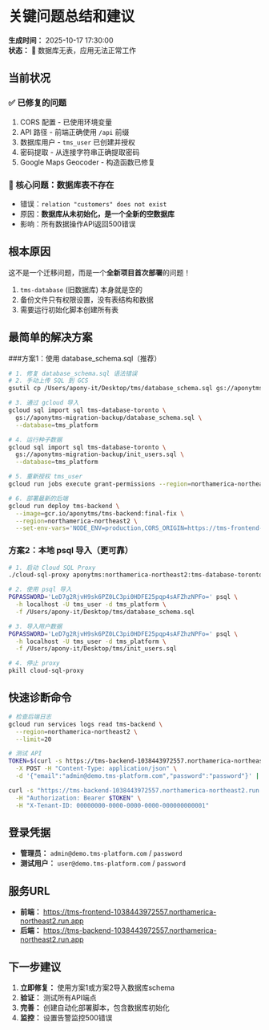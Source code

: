 # 关键问题总结和建议

**生成时间：** 2025-10-17 17:30:00  
**状态：** 🔴 数据库无表，应用无法正常工作  

## 当前状况

### ✅ 已修复的问题
1. CORS 配置 - 已使用环境变量
2. API 路径 - 前端正确使用 `/api` 前缀
3. 数据库用户 - `tms_user` 已创建并授权
4. 密码提取 - 从连接字符串正确提取密码
5. Google Maps Geocoder - 构造函数已修复

### 🔴 核心问题：数据库表不存在
- 错误：`relation "customers" does not exist`
- 原因：**数据库从未初始化，是一个全新的空数据库**
- 影响：所有数据操作API返回500错误

## 根本原因

这不是一个迁移问题，而是一个**全新项目首次部署**的问题！

1. `tms-database` (旧数据库) 本身就是空的
2. 备份文件只有权限设置，没有表结构和数据
3. 需要运行初始化脚本创建所有表

## 最简单的解决方案

###方案1：使用 database_schema.sql（推荐）

```bash
# 1. 修复 database_schema.sql 语法错误
# 2. 手动上传 SQL 到 GCS
gsutil cp /Users/apony-it/Desktop/tms/database_schema.sql gs://aponytms-migration-backup/

# 3. 通过 gcloud 导入
gcloud sql import sql tms-database-toronto \
  gs://aponytms-migration-backup/database_schema.sql \
  --database=tms_platform

# 4. 运行种子数据
gcloud sql import sql tms-database-toronto \
  gs://aponytms-migration-backup/init_users.sql \
  --database=tms_platform

# 5. 重新授权 tms_user
gcloud run jobs execute grant-permissions --region=northamerica-northeast2 --wait

# 6. 部署最新的后端
gcloud run deploy tms-backend \
  --image=gcr.io/aponytms/tms-backend:final-fix \
  --region=northamerica-northeast2 \
  --set-env-vars='NODE_ENV=production,CORS_ORIGIN=https://tms-frontend-1038443972557.northamerica-northeast2.run.app'
```

### 方案2：本地 psql 导入（更可靠）

```bash
# 1. 启动 Cloud SQL Proxy
./cloud-sql-proxy aponytms:northamerica-northeast2:tms-database-toronto &

# 2. 使用 psql 导入
PGPASSWORD='LeD7g2RjvH9sk6PZ0LC3pi0HDFE25pqp4sAFZhzNPFo=' psql \
  -h localhost -U tms_user -d tms_platform \
  -f /Users/apony-it/Desktop/tms/database_schema.sql

# 3. 导入用户数据
PGPASSWORD='LeD7g2RjvH9sk6PZ0LC3pi0HDFE25pqp4sAFZhzNPFo=' psql \
  -h localhost -U tms_user -d tms_platform \
  -f /Users/apony-it/Desktop/tms/init_users.sql

# 4. 停止 proxy
pkill cloud-sql-proxy
```

## 快速诊断命令

```bash
# 检查后端日志
gcloud run services logs read tms-backend \
  --region=northamerica-northeast2 \
  --limit=20

# 测试 API
TOKEN=$(curl -s https://tms-backend-1038443972557.northamerica-northeast2.run.app/api/auth/login \
  -X POST -H "Content-Type: application/json" \
  -d '{"email":"admin@demo.tms-platform.com","password":"password"}' | jq -r '.data.token')

curl -s "https://tms-backend-1038443972557.northamerica-northeast2.run.app/api/customers" \
  -H "Authorization: Bearer $TOKEN" \
  -H "X-Tenant-ID: 00000000-0000-0000-0000-000000000001"
```

## 登录凭据

- **管理员：** `admin@demo.tms-platform.com` / `password`
- **测试用户：** `user@demo.tms-platform.com` / `password`

## 服务URL

- **前端：** https://tms-frontend-1038443972557.northamerica-northeast2.run.app
- **后端：** https://tms-backend-1038443972557.northamerica-northeast2.run.app

## 下一步建议

1. **立即修复：** 使用方案1或方案2导入数据库schema
2. **验证：** 测试所有API端点
3. **完善：** 创建自动化部署脚本，包含数据库初始化
4. **监控：** 设置告警监控500错误

